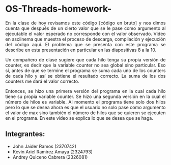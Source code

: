 # OS-Threads-homework-

<div style="text-align: justify;">
En la clase de hoy revisamos este código [código en bruto] y nos dimos cuenta que después de un cierto valor que se le pase como argumento al ejecutable el valor esperado no corresponde con el valor observado. Video en asciinema que muestra el proceso de descarga, compilación y ejecución del código aquí. El problema que se presenta con este programa se describe en esta presentación en particular en las diapositivas 8 a la 10.

Un compañero de clase sugiere que cada hilo tenga su propia versión de counter, es decir que la variable counter no sea global sino particular. Eso sí, antes de que se termine el programa se suma cada uno de los counters de cada hilo y así se obtiene el resultado correcto. La suma de los dos counters me dará el valor correcto. 

Entonces, se hizo una primera versión del programa en la cual cada hilo tiene su propia variable counter. Se hizo una segunda versión en la cual el número de hilos es variable. Al momento el programa tiene solo dos hilos pero lo que se desea ahora es que el usuario no solo pase como argumento el valor de max sino también el número de hilos que se quieren se ejecuten en el programa. En este video se explica lo que se desea que se haga.
</div>


## Integrantes:

  - John Jaider Ramos (2370742)
  - Kevin Ariel Ramirez Amaya (2324793)
  - Andrey Quiceno Cabrera (2326081)
